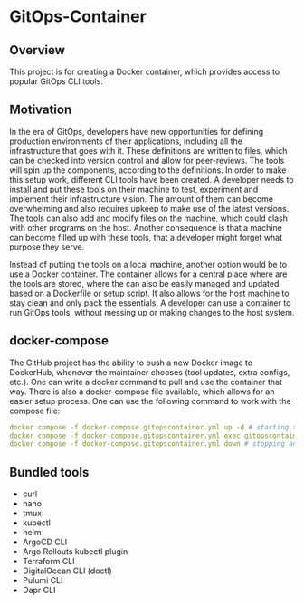# GitOps-Container

## Overview
This project is for creating a Docker container, which provides access to popular GitOps CLI tools.

## Motivation
In the era of GitOps, developers have new opportunities for defining production environments of their applications, including all the infrastructure that goes with it. These definitions are written to files, which can be checked into version control and allow for peer-reviews. The tools will spin up the components, according to the definitions.
In order to make this setup work, different CLI tools have been created. A developer needs to install and put these tools on their machine to test, experiment and implement their infrastructure vision. The amount of them can become overwhelming and also requires upkeep to make use of the latest versions. The tools can also add and modify files on the machine, which could clash with other programs on the host. Another consequence is that a machine can become filled up with these tools, that a developer might forget what purpose they serve.

Instead of putting the tools on a local machine, another option would be to use a Docker container. The container allows for a central place where are the tools are stored, where the can also be easily managed and updated based on a Dockerfile or setup script. It also allows for the host machine to stay clean and only pack the essentials. A developer can use a container to run GitOps tools, without messing up or making changes to the host system.

## docker-compose
The GitHub project has the ability to push a new Docker image to DockerHub, whenever the maintainer chooses (tool updates, extra configs, etc.).
One can write a docker command to pull and use the container that way. There is also a docker-compose file available, which allows for an easier setup process. One can use the following command to work with the compose file:
```yml
docker compose -f docker-compose.gitopscontainer.yml up -d # starting the container in the background
docker compose -f docker-compose.gitopscontainer.yml exec gitopscontainer sh # accessing the container
docker compose -f docker-compose.gitopscontainer.yml down # stopping and deleting the container

```

## Bundled tools
- curl
- nano
- tmux
- kubectl
- helm
- ArgoCD CLI
- Argo Rollouts kubectl plugin
- Terraform CLI
- DigitalOcean CLI (doctl)
- Pulumi CLI
- Dapr CLI